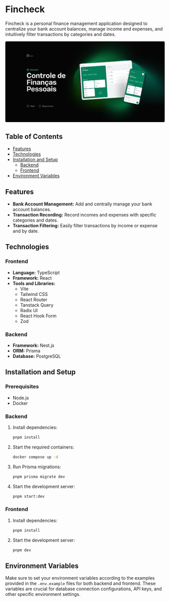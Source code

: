 # Fincheck

Fincheck is a personal finance management application designed to centralize your bank account balances, manage income and expenses, and intuitively filter transactions by categories and dates.

![Fincheck Screenshot](./frontend/src//assets/cover.png)

## Table of Contents

- [Features](#features)
- [Technologies](#technologies)
- [Installation and Setup](#installation-and-setup)
  - [Backend](#backend)
  - [Frontend](#frontend)
- [Environment Variables](#environment-variables)

## Features

- **Bank Account Management:** Add and centrally manage your bank account balances.
- **Transaction Recording:** Record incomes and expenses with specific categories and dates.
- **Transaction Filtering:** Easily filter transactions by income or expense and by date.

## Technologies

### Frontend

- **Language:** TypeScript
- **Framework:** React
- **Tools and Libraries:**
  - Vite
  - Tailwind CSS
  - React Router
  - Tanstack Query
  - Radix UI
  - React Hook Form
  - Zod

### Backend

- **Framework:** Nest.js
- **ORM:** Prisma
- **Database:** PostgreSQL

## Installation and Setup

### Prerequisites

- Node.js
- Docker

### Backend

1. Install dependencies:
   ```bash
   pnpm install
   ```
2. Start the required containers:
   ```bash
   docker compose up -d
   ```
3. Run Prisma migrations:
   ```bash
   pnpm prisma migrate dev
   ```
4. Start the development server:
   ```bash
   pnpm start:dev
   ```

### Frontend

1. Install dependencies:
   ```bash
   pnpm install
   ```
2. Start the development server:
   ```bash
   pnpm dev
   ```

## Environment Variables

Make sure to set your environment variables according to the examples provided in the `.env.example` files for both backend and frontend. These variables are crucial for database connection configurations, API keys, and other specific environment settings.
